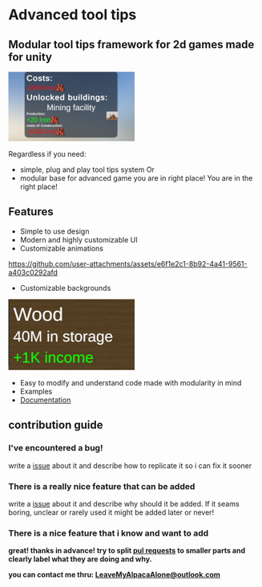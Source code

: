 # Advanced tool tips
## Modular tool tips framework for 2d games made for unity
<img src="./4 Readme/Main screenshot.png" width="50%" alt="ui">

Regardless if you need:
- simple, plug and play tool tips system 
Or
- modular base for advanced game you are in right place!
You are in the right place!
## Features
- Simple to use design
- Modern and highly customizable UI
- Customizable animations

https://github.com/user-attachments/assets/e6f1e2c1-8b92-4a41-9561-a403c0292afd

- Customizable backgrounds
<img src="./4 Readme/Custom bacground .png" width="50%" alt="ui">


- Easy to modify and understand code made with modularity in mind
- Examples
- [Documentation](./Assets/LeaveMyAlpaca/Advanced%20tooltips/Documantation-%20advanced%20tooltips.pdf)
## contribution guide
### I've encountered a bug!
write a [issue](https://www.youtube.com/watch?v=6HWw7rhwvtY) about it and describe how to replicate it so i can fix it sooner
### There is a really nice feature that can be added
write a [issue](https://www.youtube.com/watch?v=6HWw7rhwvtY) about it and describe why should it be added. If it seams boring, unclear or rarely used it might be added later or never!
### There is a nice feature that i know and want to add
<b>great! thanks in advance!
try to split [pul requests](https://www.youtube.com/watch?v=8lGpZkjnkt4) to smaller parts and clearly label what they are doing and why.


you can contact me thru: LeaveMyAlpacaAlone@outlook.com
